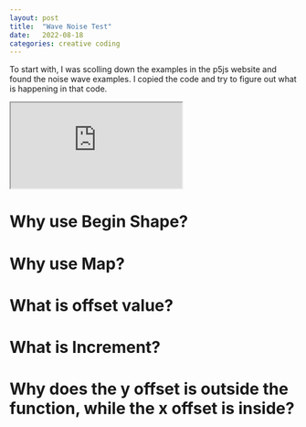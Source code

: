 ```yaml
---
layout: post
title:  "Wave Noise Test"
date:   2022-08-18
categories: creative coding
---
```


To start with, I was scolling down the examples in the p5js website and found the noise wave examples. I copied the code and try to figure out what is happening in that code.

<iframe src="https://editor.p5js.org/reilivia/full/Ullt443Y1"></iframe>

# Why use Begin Shape?
# Why use Map?
# What is offset value?
# What is Increment?
# Why does the y offset is outside the function, while the x offset is inside?
